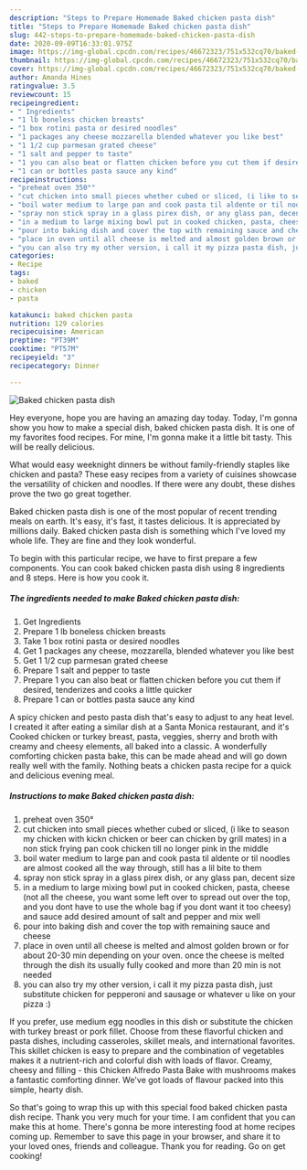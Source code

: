 ```yaml
---
description: "Steps to Prepare Homemade Baked chicken pasta dish"
title: "Steps to Prepare Homemade Baked chicken pasta dish"
slug: 442-steps-to-prepare-homemade-baked-chicken-pasta-dish
date: 2020-09-09T16:33:01.975Z
image: https://img-global.cpcdn.com/recipes/46672323/751x532cq70/baked-chicken-pasta-dish-recipe-main-photo.jpg
thumbnail: https://img-global.cpcdn.com/recipes/46672323/751x532cq70/baked-chicken-pasta-dish-recipe-main-photo.jpg
cover: https://img-global.cpcdn.com/recipes/46672323/751x532cq70/baked-chicken-pasta-dish-recipe-main-photo.jpg
author: Amanda Hines
ratingvalue: 3.5
reviewcount: 15
recipeingredient:
- " Ingredients"
- "1 lb boneless chicken breasts"
- "1 box rotini pasta or desired noodles"
- "1 packages any cheese mozzarella blended whatever you like best"
- "1 1/2 cup parmesan grated cheese"
- "1 salt and pepper to taste"
- "1 you can also beat or flatten chicken before you cut them if desired tenderizes and cooks a little quicker"
- "1 can or bottles pasta sauce any kind"
recipeinstructions:
- "preheat oven 350°"
- "cut chicken into small pieces whether cubed or sliced, (i like to season my chicken with kickn chicken or beer can chicken by grill mates) in a non stick frying pan cook chicken till no longer pink in the middle"
- "boil water medium to large pan and cook pasta til aldente or til noodles are almost cooked all the way through, still has a lil bite to them"
- "spray non stick spray in a glass pirex dish, or any glass pan, decent size"
- "in a medium to large mixing bowl put in cooked chicken, pasta, cheese (not all the cheese, you want some left over to spread out over the top, and you dont have to use the whole bag if you dont want it too cheesy) and sauce add desired amount of salt and pepper and mix well"
- "pour into baking dish and cover the top with remaining sauce and cheese"
- "place in oven until all cheese is melted and almost golden brown or for about 20-30 min depending on your oven. once the cheese is melted through the dish its usually fully cooked and more than 20 min is not needed"
- "you can also try my other version, i call it my pizza pasta dish, just substitute chicken for pepperoni and sausage or whatever u like on your pizza :)"
categories:
- Recipe
tags:
- baked
- chicken
- pasta

katakunci: baked chicken pasta 
nutrition: 129 calories
recipecuisine: American
preptime: "PT39M"
cooktime: "PT57M"
recipeyield: "3"
recipecategory: Dinner

---
```



![Baked chicken pasta dish](https://img-global.cpcdn.com/recipes/46672323/751x532cq70/baked-chicken-pasta-dish-recipe-main-photo.jpg)

Hey everyone, hope you are having an amazing day today. Today, I'm gonna show you how to make a special dish, baked chicken pasta dish. It is one of my favorites food recipes. For mine, I'm gonna make it a little bit tasty. This will be really delicious.

What would easy weeknight dinners be without family-friendly staples like chicken and pasta? These easy recipes from a variety of cuisines showcase the versatility of chicken and noodles. If there were any doubt, these dishes prove the two go great together.

Baked chicken pasta dish is one of the most popular of recent trending meals on earth. It's easy, it's fast, it tastes delicious. It is appreciated by millions daily. Baked chicken pasta dish is something which I've loved my whole life. They are fine and they look wonderful.


To begin with this particular recipe, we have to first prepare a few components. You can cook baked chicken pasta dish using 8 ingredients and 8 steps. Here is how you cook it.

<!--inarticleads1-->

##### The ingredients needed to make Baked chicken pasta dish:

1. Get  Ingredients
1. Prepare 1 lb boneless chicken breasts
1. Take 1 box rotini pasta or desired noodles
1. Get 1 packages any cheese, mozzarella, blended whatever you like best
1. Get 1 1/2 cup parmesan grated cheese
1. Prepare 1 salt and pepper to taste
1. Prepare 1 you can also beat or flatten chicken before you cut them if desired, tenderizes and cooks a little quicker
1. Prepare 1 can or bottles pasta sauce any kind


A spicy chicken and pesto pasta dish that&#39;s easy to adjust to any heat level. I created it after eating a similar dish at a Santa Monica restaurant, and it&#39;s Cooked chicken or turkey breast, pasta, veggies, sherry and broth with creamy and cheesy elements, all baked into a classic. A wonderfully comforting chicken pasta bake, this can be made ahead and will go down really well with the family. Nothing beats a chicken pasta recipe for a quick and delicious evening meal. 

<!--inarticleads2-->

##### Instructions to make Baked chicken pasta dish:

1. preheat oven 350°
1. cut chicken into small pieces whether cubed or sliced, (i like to season my chicken with kickn chicken or beer can chicken by grill mates) in a non stick frying pan cook chicken till no longer pink in the middle
1. boil water medium to large pan and cook pasta til aldente or til noodles are almost cooked all the way through, still has a lil bite to them
1. spray non stick spray in a glass pirex dish, or any glass pan, decent size
1. in a medium to large mixing bowl put in cooked chicken, pasta, cheese (not all the cheese, you want some left over to spread out over the top, and you dont have to use the whole bag if you dont want it too cheesy) and sauce add desired amount of salt and pepper and mix well
1. pour into baking dish and cover the top with remaining sauce and cheese
1. place in oven until all cheese is melted and almost golden brown or for about 20-30 min depending on your oven. once the cheese is melted through the dish its usually fully cooked and more than 20 min is not needed
1. you can also try my other version, i call it my pizza pasta dish, just substitute chicken for pepperoni and sausage or whatever u like on your pizza :)


If you prefer, use medium egg noodles in this dish or substitute the chicken with turkey breast or pork fillet. Choose from these flavorful chicken and pasta dishes, including casseroles, skillet meals, and international favorites. This skillet chicken is easy to prepare and the combination of vegetables makes it a nutrient-rich and colorful dish with loads of flavor. Creamy, cheesy and filling - this Chicken Alfredo Pasta Bake with mushrooms makes a fantastic comforting dinner. We&#39;ve got loads of flavour packed into this simple, hearty dish. 

So that's going to wrap this up with this special food baked chicken pasta dish recipe. Thank you very much for your time. I am confident that you can make this at home. There's gonna be more interesting food at home recipes coming up. Remember to save this page in your browser, and share it to your loved ones, friends and colleague. Thank you for reading. Go on get cooking!
